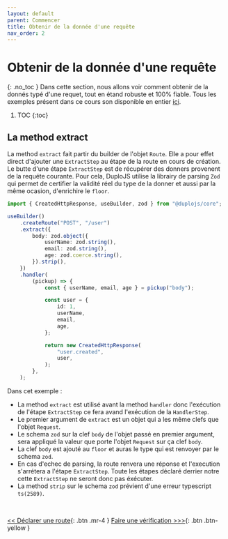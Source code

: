```yaml
---
layout: default
parent: Commencer
title: Obtenir de la donnée d'une requête
nav_order: 2
---
```


# Obtenir de la donnée d'une requête
{: .no_toc }
Dans cette section, nous allons voir comment obtenir de la donnés typé d'une requet, tout en étand robuste et 100% fiable. Tous les exemples présent dans ce cours son disponible en entier [ici](https://github.com/duplojs/examples/tree/main/get-started/getting-data-from-request).

1. TOC
{:toc}

## La method extract
La method `extract` fait partir du builder de l'objet `Route`. Elle a pour effet direct d'ajouter une `ExtractStep` au étape de la route en cours de création. Le butte d'une étape `ExtractStep` est de récupérer des donners provenent de la requéte courante. Pour cela, DuploJS utilise la librairy de parsing `Zod` qui permet de certifier la validité réel du type de la donner et aussi par la même ocasion, d'enrichire le `floor`.

```ts
import { CreatedHttpResponse, useBuilder, zod } from "@duplojs/core";

useBuilder()
    .createRoute("POST", "/user")
    .extract({
        body: zod.object({
            userName: zod.string(),
            email: zod.string(),
            age: zod.coerce.string(),
        }).strip(),
    })
    .handler(
        (pickup) => {
            const { userName, email, age } = pickup("body");

            const user = {
                id: 1,
                userName,
                email,
                age,
            };

            return new CreatedHttpResponse(
                "user.created",
                user,
            );
        },
    );
```

Dans cet exemple :
- La method `extract` est utilisé avant la method `handler` donc l'exécution de l'étape `ExtractStep` ce fera avand l'exécution de la `HandlerStep`.
- Le premier argument de `extract` est un objet qui a les même clefs que l'objet `Request`.
- Le schema `zod` sur la clef `body` de l'objet passé en premier argument, sera appliqué la valeur que porte l'objet `Request` sur ça clef `body`.
- La clef `body` est ajouté au `floor` et auras le type qui est renvoyer par le schema `zod`.
- En cas d'echec de parsing, la route renvera une réponse et l'execution s'arrétera a l'étape `ExtractStep`. Toute les étapes déclaré derrier notre cette `ExtractStep` ne seront donc pas éxécuter.
- La method `strip` sur le schema `zod` prévient d'une erreur typescript `ts(2589)`.



<br>

[\<\< Déclarer une route](../declare-route){: .btn .mr-4 }
[Faire une vérification >\>\>](../do-check){: .btn .btn-yellow } 